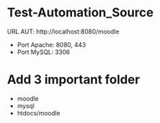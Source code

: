 # Test-Automation_Source
URL AUT: http://localhost:8080/moodle

- Port Apache: 8080, 443
- Port MySQL: 3306

# Add 3 important folder
- moodle
- mysql
- htdocs/moodle
